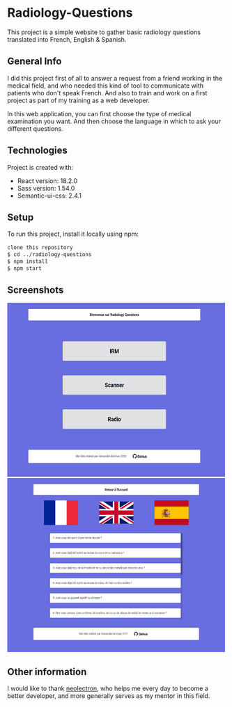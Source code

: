 # Radiology-Questions

This project is a simple website to gather basic radiology questions translated into French, English & Spanish.  

## General Info

I did this project first of all to answer a request from a friend working in the medical field, and who needed this kind of tool to communicate with patients who don't speak French. And also to train and work on a first project as part of my training as a web developer.  
  
In this web application, you can first choose the type of medical examination you want. And then choose the language in which to ask your different questions.

	
## Technologies
Project is created with:
* React version: 18.2.0
* Sass version: 1.54.0
* Semantic-ui-css: 2.4.1
	
## Setup
To run this project, install it locally using npm:

```
clone this repository
$ cd ../radiology-questions
$ npm install
$ npm start
```

## Screenshots

<img src="./public/screenshots/HomePage.png" width="500" height="400"> <img src="./public/screenshots/QuestionPage.png" width="500" height="400">

## Other information

I would like to thank [neolectron](https://github.com/neolectron), who helps me every day to become a better developer, and more generally serves as my mentor in this field.
